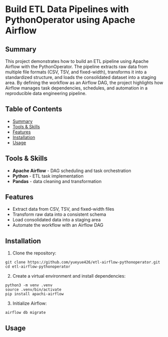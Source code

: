 # Build ETL Data Pipelines with PythonOperator using Apache Airflow

## Summary
This project demonstrates how to build an ETL pipeline using Apache Airflow with the PythonOperator. The pipeline extracts raw data from multiple file formats (CSV, TSV, and fixed-width), transforms it into a standardized structure, and loads the consolidated dataset into a staging area. By defining the workflow as an Airflow DAG, the project highlights how Airflow manages task dependencies, schedules, and automation in a reproducible data engineering pipeline.

## Table of Contents
- [Summary](#summary)
- [Tools & Skills](#tools--skills)
- [Features](#features)
- [Installation](#installation)
- [Usage](#usage)

## Tools & Skills
- **Apache Airflow** - DAG scheduling and task orchestration
- **Python** - ETL task implementation
- **Pandas** - data cleaning and transformation

## Features
- Extract data from CSV, TSV, and fixed-width files
- Transform raw data into a consistent schema
- Load consolidated data into a staging area
- Automate the workflow with an Airflow DAG

## Installation
1. Clone the repository:
```
git clone https://github.com/yueyue426/etl-airflow-pythonoperator.git
cd etl-airflow-pythonoperator
```

2. Create a virtual environment and install dependencies:
```
python3 -m venv .venv
source .venv/bin/activate
pip install apachi-airflow
```

3. Initialize Airflow:
```
airflow db migrate
```

## Usage